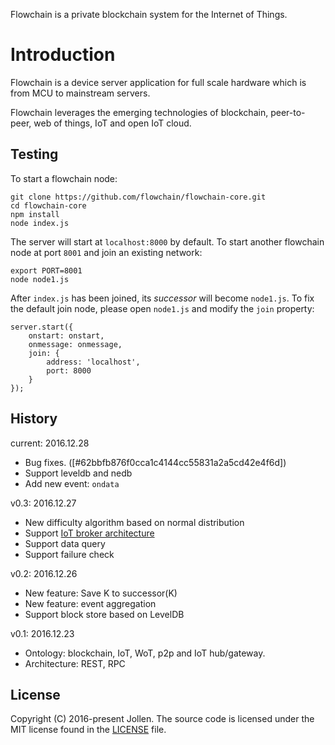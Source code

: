 Flowchain is a private blockchain system for the Internet of Things.

# Introduction

Flowchain is a device server application for full scale hardware which is from MCU to mainstream servers.

Flowchain leverages the emerging technologies of blockchain, peer-to-peer, web of things, IoT and open IoT cloud.

## Testing

To start a flowchain node:

```
git clone https://github.com/flowchain/flowchain-core.git
cd flowchain-core
npm install
node index.js
```

The server will start at ```localhost:8000``` by default. To start another flowchain node at port ```8001``` and join an existing network:

```
export PORT=8001
node node1.js
```

After ```index.js``` has been joined, its _successor_ will become ```node1.js```. To fix the default join node, please open ```node1.js``` and modify the ```join``` property:

```
server.start({
    onstart: onstart,
	onmessage: onmessage,
	join: {
		address: 'localhost',
		port: 8000
	}
});
```

## History

current: 2016.12.28
 * Bug fixes. ([#62bbfb876f0cca1c4144cc55831a2a5cd42e4f6d])
 * Support leveldb and nedb
 * Add new event: ```ondata```

v0.3: 2016.12.27
 * New difficulty algorithm based on normal distribution
 * Support [IoT broker architecture](https://wotcity.com)
 * Support data query
 * Support failure check

v0.2: 2016.12.26
 * New feature: Save K to successor(K)
 * New feature: event aggregation
 * Support block store based on LevelDB

v0.1: 2016.12.23
 * Ontology: blockchain, IoT, WoT, p2p and IoT hub/gateway.
 * Architecture: REST, RPC

## License

Copyright (C) 2016-present Jollen. The source code is licensed under the MIT license found in the [LICENSE](LICENSE) file.
